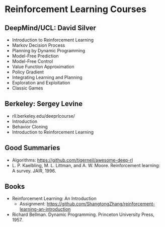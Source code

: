 # Reinforcement Learning Courses

## DeepMind/UCL: David Silver
- Introduction to Reinforcement Learning
- Markov Decision Process
- Planning by Dynamic Programming
- Model-Free Prediction
- Model-Free Control
- Value Function Approximation
- Policy Gradient
- Integrating Learning and Planning
- Exploration and Exploitation
- Classic Games

## Berkeley: Sergey Levine
- rll.berkeley.edu/deeprlcourse/
- Introduction
- Behavior Cloning
- Introduction to Reinforcement Learning

## Good Summaries
- Algorithms: https://github.com/tigerneil/awesome-deep-rl
- L. P. Kaelbling, M. L. Littman, and A. W. Moore. Reinforcement learning: A survey. JAIR, 1996.

## Books
- Reinforcement Learning: An Introduction
	- Assignment: https://github.com/ShangtongZhang/reinforcement-learning-an-introduction
- Richard Bellman. Dynamic Programming. Princeton University Press, 1957.
